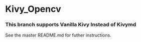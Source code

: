 # **Kivy_Opencv**
### This branch supports Vanilla Kivy Instead of Kivymd
See the master README.md for futher instructions.
